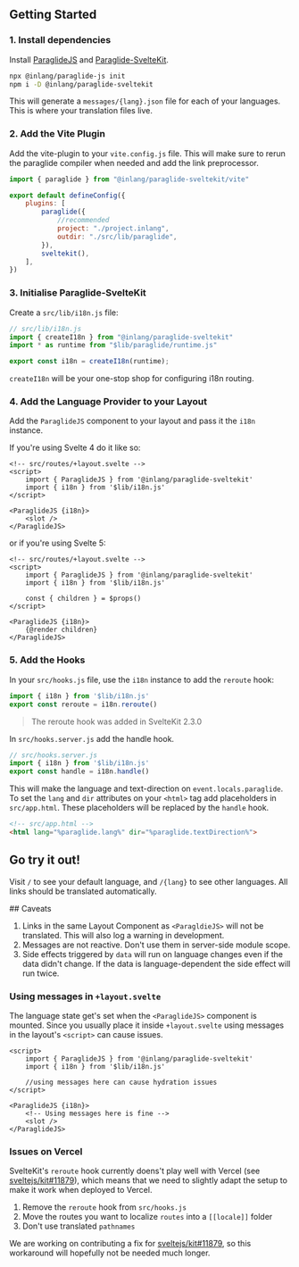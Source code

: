 
## Getting Started

### 1. Install dependencies

Install [ParaglideJS](https://inlang.com/m/gerre34r/library-inlang-paraglideJs) and [Paraglide-SvelteKit](https://inlang.com/m/dxnzrydw/paraglide-sveltekit-i18n).

```bash
npx @inlang/paraglide-js init
npm i -D @inlang/paraglide-sveltekit
```

This will generate a `messages/{lang}.json` file for each of your languages. This is where your translation files live. 

### 2. Add the Vite Plugin 

Add the vite-plugin to your `vite.config.js` file. This will make sure to rerun the paraglide compiler when needed and add the link preprocessor.

```js
import { paraglide } from "@inlang/paraglide-sveltekit/vite"

export default defineConfig({
	plugins: [
		paraglide({
			//recommended
			project: "./project.inlang",
			outdir: "./src/lib/paraglide",
		}),
		sveltekit(),
	],
})
```

### 3. Initialise Paraglide-SvelteKit

Create a `src/lib/i18n.js` file:

```js
// src/lib/i18n.js
import { createI18n } from "@inlang/paraglide-sveltekit"
import * as runtime from "$lib/paraglide/runtime.js"

export const i18n = createI18n(runtime);
```

`createI18n` will be your one-stop shop for configuring i18n routing.

<doc-accordion
	heading="Does this need to be in src/lib/i18n.js ?"
	text="No. You can place this file anywhere. Be aware that you will be importing from here a lot, so make sure it's somewhere convenient.">
</doc-accordion>

### 4. Add the Language Provider to your Layout

Add the `ParaglideJS` component to your layout and pass it the `i18n` instance.

If you're using Svelte 4 do it like so: 
```svelte
<!-- src/routes/+layout.svelte -->
<script>
    import { ParaglideJS } from '@inlang/paraglide-sveltekit'
	import { i18n } from '$lib/i18n.js'
</script>

<ParaglideJS {i18n}>
    <slot />
</ParaglideJS>
```

or if you're using Svelte 5: 

```svelte
<!-- src/routes/+layout.svelte -->
<script>
    import { ParaglideJS } from '@inlang/paraglide-sveltekit'
	import { i18n } from '$lib/i18n.js'

	const { children } = $props()
</script>

<ParaglideJS {i18n}>
	{@render children}
</ParaglideJS>
```

### 5. Add the Hooks

In your `src/hooks.js` file, use the `i18n` instance to add the `reroute` hook:

```js
import { i18n } from '$lib/i18n.js'
export const reroute = i18n.reroute()
```

> The reroute hook was added in SvelteKit 2.3.0

In `src/hooks.server.js` add the handle hook. 

```js
// src/hooks.server.js
import { i18n } from '$lib/i18n.js'
export const handle = i18n.handle()
```

This will make the language and text-direction on `event.locals.paraglide`.
To set the `lang` and `dir` attributes on your `<html>` tag add placeholders in `src/app.html`. These placeholders will be replaced by the `handle` hook.

```html
<!-- src/app.html -->
<html lang="%paraglide.lang%" dir="%paraglide.textDirection%"> 
```

## Go try it out!

Visit `/` to see your default language, and `/{lang}` to see other languages. All links should be translated automatically.


## Caveats

1. Links in the same Layout Component as `<ParagldieJS>` will not be translated. This will also log a warning in development.
2. Messages are not reactive. Don't use them in server-side module scope.
3. Side effects triggered by `data` will run on language changes even if the data didn't change. If the data is language-dependent the side effect will run twice. 

### Using messages in `+layout.svelte`

The language state get's set when the `<ParaglideJS>` component is mounted. Since you usually place it inside `+layout.svelte` using messages in the layout's `<script>` can cause issues.

```svelte
<script>
    import { ParaglideJS } from '@inlang/paraglide-sveltekit'
	import { i18n } from '$lib/i18n.js'

	//using messages here can cause hydration issues
</script>

<ParaglideJS {i18n}>
	<!-- Using messages here is fine -->
    <slot />
</ParaglideJS>
```

### Issues on Vercel

SvelteKit's `reroute` hook currently doens't play well with Vercel (see [sveltejs/kit#11879](https://github.com/sveltejs/kit/issues/11879)), which means that we need to slightly adapt the setup to make it work when deployed to Vercel.

1. Remove the `reroute` hook from `src/hooks.js`
2. Move the routes you want to localize `routes` into a `[[locale]]` folder
3. Don't use translated `pathnames`

We are working on contributing a fix for [sveltejs/kit#11879](https://github.com/sveltejs/kit/issues/11879), so this workaround will hopefully not be needed much longer.
